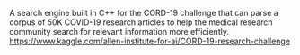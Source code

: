 A search engine built in C++ for the CORD-19 challenge that can parse a corpus of 50K COVID-19 research articles to help the medical research community search for relevant information more efficiently.
https://www.kaggle.com/allen-institute-for-ai/CORD-19-research-challenge
